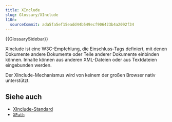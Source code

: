 ```yaml
---
title: XInclude
slug: Glossary/XInclude
l10n:
  sourceCommit: ada5fa5ef15eadd44b549ecf906423b4a2092f34
---
```


{{GlossarySidebar}}

XInclude ist eine W3C-Empfehlung, die Einschluss-Tags definiert, mit denen Dokumente andere Dokumente oder Teile anderer Dokumente einbinden können. Inhalte können aus anderen XML-Dateien oder aus Textdateien eingebunden werden.

Der XInclude-Mechanismus wird von keinem der großen Browser nativ unterstützt.

## Siehe auch

- [XInclude-Standard](https://www.w3.org/TR/xinclude-11/)
- [`XPath`](/de/docs/Web/XPath)

